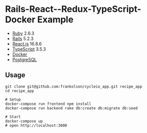 # Rails-React--Redux-TypeScript-Docker Example

- [Ruby](https://www.ruby-lang.org/en/) 2.6.3
- [Rails](https://rubyonrails.org/) 5.2.3
- [React.js](https://reactjs.org/) 16.8.6
- [TypeScript](https://www.typescriptlang.org/) 3.5.3
- [Docker](https://docs.docker.com/)
- [PostgreSQL](https://www.postgresql.org/)

## Usage

```shell
git clone git@github.com:frankolson/cycleio_app.git recipe_app
cd recipe_app

# Setup
docker-compose run frontend npm install
docker-compose run backend rake db:create db:migrate db:seed

# Start
docker-compose up
# open http://localhost:3000
```
